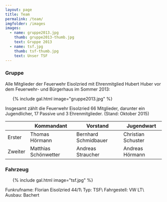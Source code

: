 ```yaml
---
layout: page
title: Team
permalink: /team/
imgfolder: /images
images:
  - name: gruppe2013.jpg
    thumb: gruppe2013-thumb.jpg
    text: Gruppe 2013
  - name: tsf.jpg
    thumb: tsf-thumb.jpg
    text: Unser TSF
---
```


### Gruppe

Alle Mitglieder der Feuerwehr Eisolzried mit Ehrenmitglied Hubert Huber vor dem Feuerwehr- und Bürgerhaus im Sommer 2013:

<ul class="page">
  {% include gal.html image="gruppe2013.jpg" %}
</ul>

Insgesamt zählt die Feuerwehr Eisolzried 66 Mitglieder, darunter ein Jugendlicher, 17 Passive und 3 Ehrenmitglieder. (Stand: Oktober 2015)

<div class="table-responsive">
<table>
  <thead>
    <tr>
      <th></th>
      <th>Kommandant</th>
      <th>Vorstand</th>
      <th>Jugendwart</th>
    </tr>
  </thead>
  <tbody>
    <tr>
      <td>Erster</td>
      <td>Thomas Hörmann</td>
      <td>Bernhard Schmidbauer</td>
      <td>Christian Schuster</td>
    </tr>
    <tr>
      <td>Zweiter</td>
      <td>Matthias Schönwetter</td>
      <td>Andreas Straucher</td>
      <td>Andreas Hörmann</td>
    </tr>
  </tbody>
</table>
</div>

### Fahrzeug

<ul class="page">
  {% include gal.html image="tsf.jpg" %}
</ul>

Funkrufname: Florian Eisolzried 44/1\\
Typ: TSF\\
Fahrgestell: VW LT\\
Ausbau: Bachert

